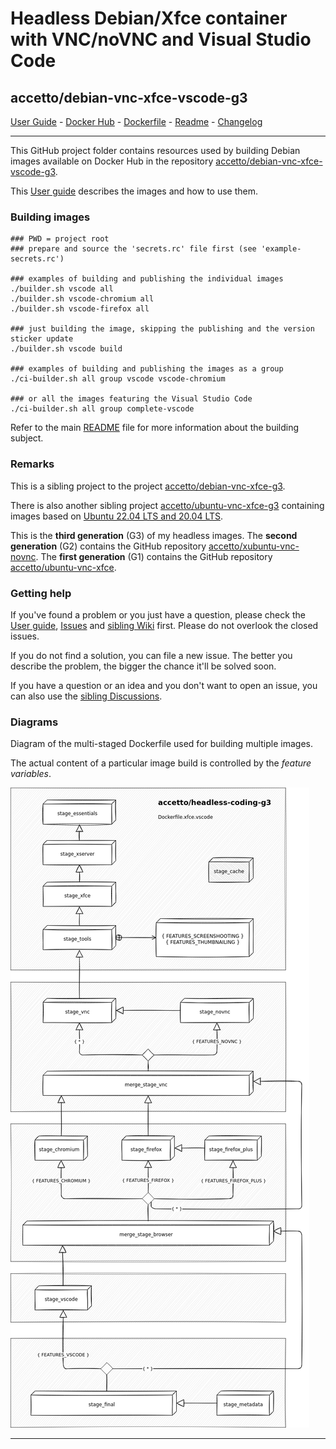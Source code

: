 # Headless Debian/Xfce container with VNC/noVNC and Visual Studio Code

## accetto/debian-vnc-xfce-vscode-g3

[User Guide][this-user-guide] - [Docker Hub][this-docker] - [Dockerfile][this-dockerfile] - [Readme][this-readme] - [Changelog][this-changelog]

***

This GitHub project folder contains resources used by building Debian images available on Docker Hub in the repository [accetto/debian-vnc-xfce-vscode-g3][this-docker].

This [User guide][this-user-guide] describes the images and how to use them.

### Building images

```shell
### PWD = project root
### prepare and source the 'secrets.rc' file first (see 'example-secrets.rc')

### examples of building and publishing the individual images 
./builder.sh vscode all
./builder.sh vscode-chromium all
./builder.sh vscode-firefox all

### just building the image, skipping the publishing and the version sticker update
./builder.sh vscode build

### examples of building and publishing the images as a group
./ci-builder.sh all group vscode vscode-chromium

### or all the images featuring the Visual Studio Code
./ci-builder.sh all group complete-vscode
```

Refer to the main [README][this-readme] file for more information about the building subject.

### Remarks

This is a sibling project to the project [accetto/debian-vnc-xfce-g3][accetto-github-debian-vnc-xfce-g3].

There is also another sibling project [accetto/ubuntu-vnc-xfce-g3][accetto-github-ubuntu-vnc-xfce-g3] containing images based on [Ubuntu 22.04 LTS and 20.04 LTS][docker-ubuntu].

This is the **third generation** (G3) of my headless images.
The **second generation** (G2) contains the GitHub repository [accetto/xubuntu-vnc-novnc][accetto-github-xubuntu-vnc-novnc].
The **first generation** (G1) contains the GitHub repository [accetto/ubuntu-vnc-xfce][accetto-github-ubuntu-vnc-xfce].

### Getting help

If you've found a problem or you just have a question, please check the [User guide][this-user-guide], [Issues][this-issues] and [sibling Wiki][sibling-wiki] first.
Please do not overlook the closed issues.

If you do not find a solution, you can file a new issue.
The better you describe the problem, the bigger the chance it'll be solved soon.

If you have a question or an idea and you don't want to open an issue, you can also use the [sibling Discussions][sibling-discussions].

### Diagrams

Diagram of the multi-staged Dockerfile used for building multiple images.

The actual content of a particular image build is controlled by the *feature variables*.

![Dockerfile.xfce.vscode stages][this-diagram-dockerfile-stages-vscode]

***

[this-user-guide]: https://accetto.github.io/user-guide-g3/

[this-readme]: https://github.com/accetto/headless-coding-g3/blob/master/README.md

[this-changelog]: https://github.com/accetto/headless-coding-g3/blob/master/CHANGELOG.md

[this-issues]: https://github.com/accetto/headless-coding-g3/issues

[accetto-github-debian-vnc-xfce-g3]: https://github.com/accetto/debian-vnc-xfce-g3

[accetto-github-ubuntu-vnc-xfce-g3]: https://github.com/accetto/ubuntu-vnc-xfce-g3

[sibling-discussions]: https://github.com/accetto/ubuntu-vnc-xfce-g3/discussions

[sibling-wiki]: https://github.com/accetto/ubuntu-vnc-xfce-g3/wiki

[this-docker]: https://hub.docker.com/r/accetto/debian-vnc-xfce-vscode-g3/

[this-dockerfile]: https://github.com/accetto/headless-coding-g3/blob/master/docker/Dockerfile.xfce.vscode

[this-diagram-dockerfile-stages-vscode]: https://raw.githubusercontent.com/accetto/headless-coding-g3/master/docker/doc/images/Dockerfile.xfce.vscode.png

[accetto-github-xubuntu-vnc-novnc]: https://github.com/accetto/xubuntu-vnc-novnc/
[accetto-github-ubuntu-vnc-xfce]: https://github.com/accetto/ubuntu-vnc-xfce

[docker-ubuntu]: https://hub.docker.com/_/ubuntu/

